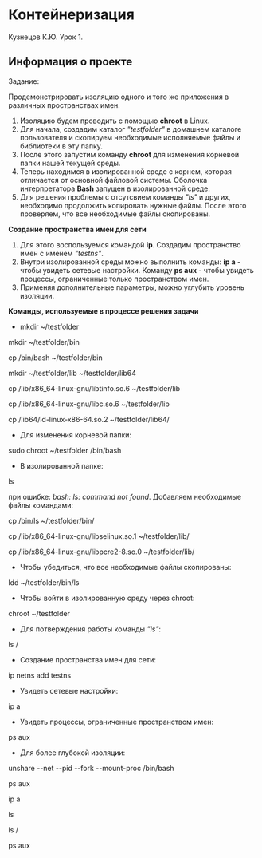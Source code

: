 # Контейнеризация
Кузнецов К.Ю. Урок 1.

## Информация о проекте
Задание:
 
 Продемонстрировать изоляцию одного и того же приложения в различных пространствах имен.

 1. Изоляцию будем проводить с помощью **chroot** в Linux.
 2. Для начала, создадим каталог *"testfolder"* в домашнем каталоге пользователя и скопируем необходимые исполняемые файлы и библиотеки в эту папку.
 3. После этого запустим команду **chroot** для изменения корневой папки нашей текущей среды.
 4. Теперь находимся в изолированной среде с корнем, которая отличается от основной файловой системы. Оболочка интерпретатора **Bash** запущен в изолированной среде.
 5. Для решения проблемы с отсутсвием команды *"ls"* и других, необходимо продолжить копировать нужные файлы.
 После этого проверяем, что все необходимые файлы скопированы.

 **Создание пространства имен для сети**
 
 1. Для этого воспользуемся командой **ip**. Создадим пространство имен с именем *"testns"*.
 2. Внутри изолированной среды можно выполнить команды: **ip a** - чтобы увидеть сетевые настройки. Команду **ps aux** - чтобы увидеть процессы, ограниченные только пространством имен.
 3. Применяя дополнительные параметры, можно углубить уровень изоляции.

 **Команды, используемые в процессе решения задачи**

 *  mkdir ~/testfolder

mkdir ~/testfolder/bin

cp /bin/bash ~/testfolder/bin

mkdir ~/testfolder/lib ~/testfolder/lib64

cp /lib/x86_64-linux-gnu/libtinfo.so.6 ~/testfolder/lib

cp /lib/x86_64-linux-gnu/libc.so.6 ~/testfolder/lib

cp /lib64/ld-linux-x86-64.so.2 ~/testfolder/lib64/

* Для изменения корневой папки:

sudo chroot ~/testfolder /bin/bash

* В изолированной папке:

ls

при ошибке: *bash: ls: command not found*. Добавляем необходимые файлы командами:

cp /bin/ls ~/testfolder/bin/

cp /lib/x86_64-linux-gnu/libselinux.so.1 ~/testfolder/lib/

cp /lib/x86_64-linux-gnu/libpcre2-8.so.0 ~/testfolder/lib/

* Чтобы убедиться, что все необходимые файлы скопированы:

ldd ~/testfolder/bin/ls

* Чтобы войти в изолированную среду через chroot:

chroot ~/testfolder

* Для потверждения работы команды *"ls"*:

ls /

* Создание пространства имен для сети:

ip netns add testns

* Увидеть сетевые настройки:

ip a

* Увидеть процессы, ограниченные пространством имен:

ps aux

* Для более глубокой изоляции:

unshare --net --pid --fork --mount-proc /bin/bash

ps aux

ip a

ls

ls /

ps aux


